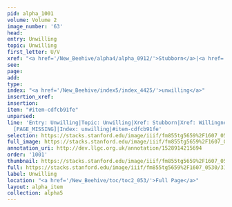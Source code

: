 ```yaml
---
pid: alpha_1001
volume: Volume 2
image_number: '63'
head: 
entry: Unwilling
topic: Unwilling
first_letter: U/V
xref: "<a href='/New_Beehive/alpha4/alpha_0912/'>Stubborn</a>|<a href='/New_Beehive/alpha5/alpha_1026/'>Willingness</a>"
see: 
page: 
add: 
type: 
index: "<a href='/New_Beehive/index5/index_4425/'>unwilling</a>"
insertion_xref: 
insertion: 
item: "#item-cdfcb91fe"
unparsed: 
line: 'Entry: Unwilling|Topic: Unwilling|Xref: Stubborn|Xref: Willingness|Xref: 782
  [PAGE_MISSING]|Index: unwilling|#item-cdfcb91fe'
selection: https://stacks.stanford.edu/image/iiif/fm855tg5659%2F1607_0530/318,237,3046,432/full/0/default.jpg
full_image: https://stacks.stanford.edu/image/iiif/fm855tg5659%2F1607_0530/full/full/0/default.jpg
annotation_uri: http://dev.llgc.org.uk/annotation/1528914215694
order: '1001'
thumbnail: https://stacks.stanford.edu/image/iiif/fm855tg5659%2F1607_0530/318,237,600,180/250,/0/default.jpg
full: https://stacks.stanford.edu/image/iiif/fm855tg5659%2F1607_0530/318,237,3046,432/full/0/default.jpg
label: Unwilling
location: "<a href='/New_Beehive/toc/toc2_053/'>Full Page</a>"
layout: alpha_item
collection: alpha5
---
```

